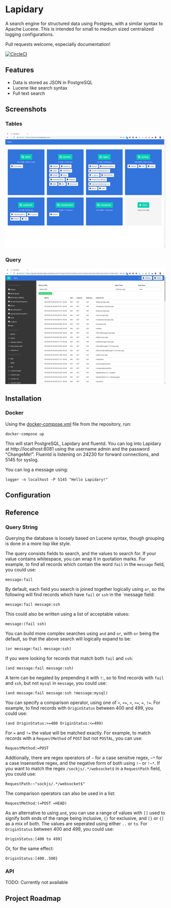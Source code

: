 # Lapidary

A search engine for structured data using Postgres, with a similar syntax to Apache Lucene.  This is intended for small to medium sized centralized logging configurations.

Pull requests welcome, especially documentation!

[![CircleCI](https://circleci.com/gh/theasp/lapidary.svg?style=svg)](https://circleci.com/gh/theasp/lapidary)

## Features

* Data is stored as JSON in PostgreSQL
* Lucene like search syntax
* Full text search

## Screenshots

### Tables
![Tables](screenshots/tables.png)

### Query
![Query](screenshots/query.png)

## Installation

### Docker

Using the [docker-compose.yml](docker-compose.yml) file from the repository, run:
```
docker-compose up
```

This will start PostgreSQL, Lapidary and fluentd.  You can log into Lapidary at http://localhost:8081 using the username admin and the password "ChangeMe!".  Fluentd is listening on 24230 for forward connections, and 5145 for syslog.

You can log a message using:
```
logger -n localhost -P 5145 "Hello Lapidary!"
```

## Configuration

## Reference

### Query String

Querying the database is loosely based on Lucene syntax, though grouping is done in a more lisp like style.

The query consists fields to search, and the values to search for. If your value contains whitespace, you can wrap it in quotation marks.  For example, to find all records which contain the word `fail` in the `message` field, you could use:
```
message:fail
```

By default, each field you search is joined together logically using `or`, so the following will find records which have `fail` or `ssh` in the `message field:
```
message:fail message:ssh
```

This could also be written using a list of acceptable values:
```
message:(fail ssh)
```

You can build more complex searches using `and` and `or`, with `or` being the default, so that the above search will logically expand to be:
```
(or message:fail message:ssh)
```

If you were looking for records that match both `fail` and `ssh`:
```
(and message:fail message:ssh)
```

A term can be negated by prepending it with `!`:, so to find records with `fail` and `ssh`, but not `mysql` in `message`, you could use:
```
(and message:fail message:ssh !message:mysql)
```

You can specify a comparison operator, using one of `<`, `<=`, `>`, `>=`, `=`, `!=`.  For example, to find records with `OriginStatus` between 400 and 499, you could use:
```
(and OriginStatus:>=400 OriginStatus:<=499)
```

For `=` and `!=` the value will be matched exactly.  For example, to match records with a `RequestMethod` of `POST` but not `POSTAL`, you can use:
```
RequestMethod:=POST
```

Addtionally, there are regex operators of `~` for a case sensitve regex, `~*` for a case insensntive regex, and the negative form of both using `!~` or `!~*`.  If you want to match the regex `/sockjs/.*/websocket$` in a `RequestPath` field, you could use:
```
RequestPath:~"sockjs/.*/websocket$"
```

The comparison operators can also be used in a list:
```
RequestMethod:(=POST =HEAD)
```

As an alternative to using `and`, you can use a range of values with `[]` used to signify both ends of the range being inclusive, `{}` for exclusive, and `[}` or `{]` as a mix of both.  The values are seperated using either `..` or ` to `.  For `OriginStatus` between 400 and 499, you could use:
```
OriginStatus:[400 to 499]
```

Or, for the same effect:
```
OriginStatus:[400..500}
```

### API

TODO: Currently not available

## Project Roadmap
